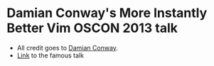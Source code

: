 Damian Conway's __More Instantly Better Vim__ OSCON 2013 talk
===========

* All credit goes to [Damian Conway][1].
* [Link][2] to the famous talk

[1]: <https://github.com/thoughtstream/Damian-Conway-s-Vim-Setup>
[2]: <https://www.youtube.com/watch?v=aHm36-na4-4>

